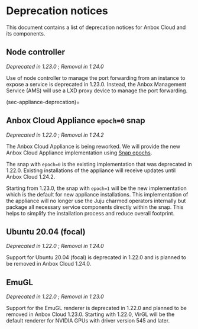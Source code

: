 # Deprecation notices

This document contains a list of deprecation notices for Anbox Cloud and its components.

## Node controller
*Deprecated in 1.23.0* ; *Removal in 1.24.0*

Use of node controller to manage the port forwarding from an instance to expose a service is deprecated in 1.23.0. Instead, the Anbox Management Service (AMS) will use a LXD proxy device to manage the port forwarding.

(sec-appliance-deprecation)=
## Anbox Cloud Appliance `epoch=0` snap
*Deprecated in 1.22.0* ; *Removal in 1.24.2*

The Anbox Cloud Appliance is being reworked. We will provide the new Anbox Cloud Appliance implementation using [Snap epochs](https://snapcraft.io/docs/snap-epochs). 

The snap with `epoch=0` is the existing implementation that was deprecated in 1.22.0. Existing installations of the appliance will receive updates until Anbox Cloud 1.24.2.

Starting from 1.23.0, the snap with `epoch=1` will be the new implementation which is the default for new appliance installations. This implementation of the appliance will no longer use the Juju charmed operators internally but package all necessary service components directly within the snap. This helps to simplify the installation process and reduce overall footprint.

## Ubuntu 20.04 (focal)
*Deprecated in 1.22.0* ; *Removal in 1.24.0*

Support for Ubuntu 20.04 (focal) is deprecated in 1.22.0 and is planned to be removed in Anbox Cloud 1.24.0.

## EmuGL
*Deprecated in 1.22.0* ; *Removal in 1.23.0*

Support for the EmuGL renderer is deprecated in 1.22.0 and planned to be removed in Anbox Cloud 1.23.0. Starting with 1.22.0, VirGL will be the default renderer for NVIDIA GPUs with driver version 545 and later.
